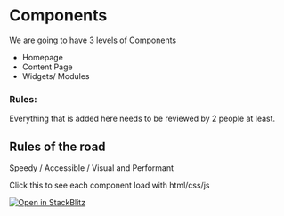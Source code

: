 # Components 

We are going to have 3 levels of Components 

- Homepage
- Content Page
- Widgets/ Modules


### Rules: 

Everything that is added here needs to be reviewed by 2 people at least. 

## Rules of the road 
Speedy / Accessible / Visual and Performant 

Click this to see each component load with html/css/js 


<a href="https://stackblitz.com/github/th-frontend/components">
  <img
    alt="Open in StackBlitz"
    src="https://developer.stackblitz.com/img/open_in_stackblitz.svg"
  />
</a>
